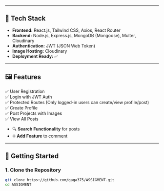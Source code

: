 
---

## 🔧 Tech Stack

- **Frontend:** React.js, Tailwind CSS, Axios, React Router
- **Backend:** Node.js, Express.js, MongoDB (Mongoose), Multer, Cloudinary
- **Authentication:** JWT (JSON Web Token)
- **Image Hosting:** Cloudinary
- **Deployment Ready:** ✅

---

## 🖼️ Features

✅ User Registration  
✅ Login with JWT Auth  
✅ Protected Routes (Only logged-in users can create/view profile/post)  
✅ Create Profile  
✅ Post Projects with Images  
✅ View All Posts  


- 🔍 **Search Functionality** for posts
- ➕ **Add Feature** to comment 

---

## 🚀 Getting Started

### 1. Clone the Repository

```bash
git clone https://github.com/gaga375/ASSIGMENT.git
cd ASSIGMENT

